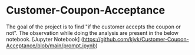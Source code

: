 # Customer-Coupon-Acceptance
The goal of the project is to find "if the customer accepts the coupon or not". The observation while doing the analysis are present in the below notebook.
[Jupyter Notebook] (https://github.com/kjvk/Customer-Coupon-Acceptance/blob/main/prompt.ipynb)
